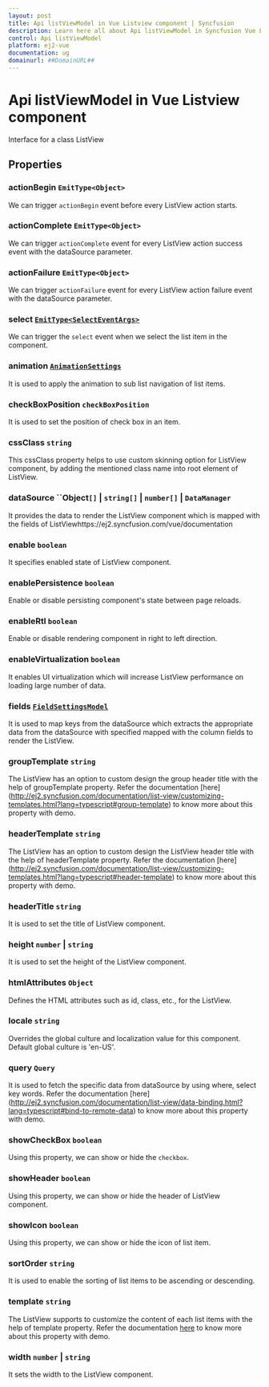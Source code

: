 ```yaml
---
layout: post
title: Api listViewModel in Vue Listview component | Syncfusion
description: Learn here all about Api listViewModel in Syncfusion Vue Listview component of Syncfusion Essential JS 2 and more.
control: Api listViewModel 
platform: ej2-vue
documentation: ug
domainurl: ##DomainURL##
---
```


# Api listViewModel in Vue Listview component

Interface for a class ListView

## Properties

### actionBegin  `EmitType<Object>`

We can trigger `actionBegin` event before every ListView action starts.

### actionComplete  `EmitType<Object>`

We can trigger `actionComplete` event for every ListView action success event
 with the dataSource parameter.

### actionFailure  `EmitType<Object>`

We can trigger `actionFailure` event for every ListView action failure event
 with the dataSource parameter.

### select [`EmitType<SelectEventArgs>`](https://ej2.syncfusion.com/vue/documentation/api-selectEventArgs.html)

We can trigger the `select` event when we select the list item in the component.

### animation [`AnimationSettings`](https://ej2.syncfusion.com/vue/documentation/api-animationSettings.html)

It is used to apply the animation to sub list navigation of list items.

### checkBoxPosition `checkBoxPosition`

It is used to set the position of check box in an item.

### cssClass `string`

This cssClass property helps to use custom skinning option for ListView component, by adding the mentioned class name into root element of ListView.

### dataSource ``Object`[]` &#124;  `string[]` &#124;  `number[]` &#124;  `DataManager`

It provides the data to render the ListView component which is mapped with the fields of ListViewhttps://ej2.syncfusion.com/vue/documentation

### enable `boolean`

It specifies enabled state of ListView component.

### enablePersistence `boolean`

Enable or disable persisting component's state between page reloads.

### enableRtl `boolean`

Enable or disable rendering component in right to left direction.

### enableVirtualization `boolean`

It enables UI virtualization which will increase ListView performance on loading large number of data.

### fields [`FieldSettingsModel`](./api-fieldSettingsModel.html)

It is used to map keys from the dataSource which extracts the appropriate data from the dataSource with specified mapped with the column fields to render the ListView.

### groupTemplate `string`

The ListView has an option to custom design the group header title with the help of groupTemplate property.
Refer the documentation [here] (http://ej2.syncfusion.com/documentation/list-view/customizing-templates.html?lang=typescript#group-template) to know more about this property with demo.

### headerTemplate `string`

The ListView has an option to custom design the ListView header title with the help of headerTemplate property.
Refer the documentation [here] (http://ej2.syncfusion.com/documentation/list-view/customizing-templates.html?lang=typescript#header-template) to know more about this property with demo.

### headerTitle `string`

It is used to set the title of ListView component.

### height `number` &#124;  `string`

It is used to set the height of the ListView component.

### htmlAttributes ``Object``

Defines the HTML attributes such as id, class, etc., for the ListView.

### locale `string`

Overrides the global culture and localization value for this component. Default global culture is 'en-US'.

### query `Query`

It is used to fetch the specific data from dataSource by using where, select key words. Refer the documentation [here] (http://ej2.syncfusion.com/documentation/list-view/data-binding.html?lang=typescript#bind-to-remote-data) to know more about this property with demo.

### showCheckBox `boolean`

Using this property, we can show or hide the `checkbox`.


### showHeader `boolean`

Using this property, we can show or hide the header of ListView component.

### showIcon `boolean`

Using this property, we can show or hide the icon of list item.


### sortOrder `string`

It is used to enable the sorting of list items to be ascending or descending.

### template `string`

The ListView supports to customize the content of each list items with the help of template property.
Refer the documentation [here](http://ej2.syncfusion.com/documentation/list-view/customizing-templates.html?lang=typescript)  to know more about this property with demo.

### width `number` &#124;  `string`

It sets the width to the ListView component.
